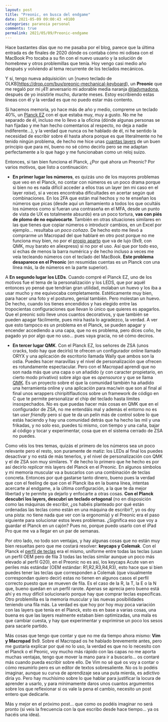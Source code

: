 ```yaml
---
layout: post
title: "Preonic, en busca del endgame"
date: 2021-05-09 09:00:43 +0100
categories: paranoia personal
comments: true
permalink: 2021/05/09/Preonic-endgame
---
```


Hace bastantes días que no me pasaba por el blog, parece que la última entrada es de finales de 2020 dónde os contaba cómo mi odisea con el MacBook Pro tocaba a su fin con el nuevo usuario y la solución de homebrew y otros problemillas que tenía. Hoy vengo casi medio año después y volviendo al tema recurrente de los teclados mecánicos.

Y sí, tengo nueva adquisición: un [nuevo teclado de OLKB]https://drop.com/buy/preonic-mechanical-keyboard), un **Preonic** que me regaló por mi ¡41! anversario mi adorable media naranja [@ladymadona](*https://childrenatyourfeet.com), después de yo insistirle mucho, durante meses. Estoy escribiendo estas líneas con él y la verdad es que no puedo estar más contento.

Si hacemos memoria, yo hace más de año y medio, compreme un teclado 40%, un [Planck EZ](http://www.resistancefutile.com/2019/10/12/Mi-nuevo-teclado) con el que estaba muy, muy a gusto. No me he separado de él, incluso me lo llevo a la oficina (dónde algunas personas se han fijadao y me han hecho comentarios al respecto, no deja a nadie indiferente...), y la verdad que nunca os he hablado de él, ni he sentido la necesidad de escribir sobre él hasta ahora porque es que literalmente no he tenido ningún problema, de hecho me hice unas [cuantas layers](https://configure.zsa.io/planck-ez/layouts/VqeXY/latest/0) de un buen principio que para mí, bueno no sé cómo decirlo pero se me adaptan perfectamente a lo que hago y me funcionaban como un reloj suizo.

Entonces, si tan bien funciona el Planck, ¿Por qué ahora un Preonic? Por varios motivos, que listo a continuación:

* **En primer lugar los números**, es quizás uno de los mayores problemas que veo en el Planck, no contar con números es un poco drama porque si bien no es nada difícil acceder a ellos tras un layer (en mi caso en el layer _raise_), sí a veces encontraba dificultades en acertar según qué combinaciones. En los 2FA que están mal hechos y no te enseñan los números que picas (desde aquí un llamamiento a todos los que ocultáis los números como si fueran una contraseña en el MFA, desde un punto de vista de UX es totalmente absurdo) era un poco tortura, **vas con piés de plomo de no equivocarte**. También en otras situaciones similares en las que tienes que copiar números o introducir cambios, en un Excel por ejemplo... resultaba *un poco coñazo*. De hecho esto me llevó a comprarme un Macropad del que hablaré en otro post porque no me funciona muy bien, no por el [propio aparto](https://es.aliexpress.com/item/4000510880374.html) que va de lujo (9x9, con QMK, muy barato en aliexpress) si no por el uso. Así que por todo eso, sí echas de menos la barra numérica y de hecho incluso a veces me veía tecleando números con el teclado del MacBook. **Este problema desaparece en el Preonic** (en resumidas cuentas es un Planck con una línea más, la de números en la parte superior).

A **En segundo lugar los LEDs**. Cuando compré el Planck EZ, uno de los motivos fue el tema de la personalización y los LEDS, que por aquél entonces yo pensé que tendrían gran utilidad, molaban un huevo y los iba a usar mucho y me equivocaba completamente. Estéticamente muy bien, para hacer una foto y el postureo, genial también. Pero molestan un huevo. De hecho, cuando los tienes encendidos y has elegido entre las tropocientas configuraciones que llevan lo único que quieres es apagarlos. Que el preonic solo lleve unos cuantos decorativos, y que también se pueden apagar fácilmente, pues mira hasta lo agradezco, la verdad. A ver que esto tampoco es un problema en el Planck, se pueden apagar y encender accediendo a una capa, que no es problema, pero dices coño, he pagado yo por algo que no uso... pues vaya gracia, no sé cómo deciros.

* **En tercer lugar QMK**. Con el Planck EZ, los señores de ZSA (unos cracks, todo hay que decirlo) te ofrecen un configurador online llamado ORYX y una aplicación de escritorio llamada Wally que ambos son la ostia. Puedes hacer maravillas y el nivel de personalización que ofrecen es rotundamente espectacular. Pero con el Macropad aprendí que no son nada más que una capa o un añadido (y con caracter propietario, en cierto modo privativo) sobre algo que es _opensource_ y que se llama [QMK](https://qmk.fm). Es un proyecto sobre el que la comunidad también ha añadido una herramienta online y una aplicación para mac/win que son al final al final unos wrappers chiripitiflauticos sobre un framework de código en C que te permite personalizar el chip del teclado hasta límites insospechados. No es que puedas hacer más cosas en QMK que en el configurador de ZSA, no me entendáis mal y además el entorno no es tan _user friendly_ pero sí que te da un pelín más de control sobre lo que estás haciendo y hay una comunidad detrás que ha hecho las mil y una frikadas, y no solo eso, puedes tú mismo, con tiempo y una caña, bajar al código y tocar y experimentar, cosa que en el sistema cerrado de ZSA no puedes.

Como véis los tres temas, quizás el primero de los números sea un poco relevante pero el resto, son puramente de matiz: los LEDs al final los puedes desactivar y no está de más tenerlos, y el nivel de personalización con QMK y el de ZSA son muy similares. Y de hecho lo primero que he hecho es por así decirlo _replicar_ mis layers del Planck en el Preonic. En algunos símbolos y mi memoria muscular va a buscarlos con una combinación de teclas concreta. Entonces por qué gastarse tanto dinero, bueno pues la verdad que con el feeling de que con el Planck iba en la buena línea, intentas acercarte al endgame, a la última configuración, a la que te da mejor libertad y te permite ya dejarlo y enfocarte a otras cosas. **Con el Planck descubrí los layers, descubrí un teclado ortogonal** (no en disposición como las máquinas de escribir, ¿os habéis planteado por qué están ordenadas las teclas como están en una máquina de escribir?, yo os doy una pista: no tiene nada que ver con la ergonomía) y el Preonic era el paso siguiente para solucionar estos leves problemas. ¿Significa eso que voy a guardar el Planck en un cajón? Pues no, porque puedo usarlo con el iPad Pro que me va a llegar en un par de semanas.

Por otro lado, no todo son ventajas, y hay algunas cosas que no están muy bien resueltas pero que me costará resolver: **keycaps y Colemak**. Con el Planck el [perfil de teclas](https://thekeeblog.com/overview-of-different-keycap-profiles/) era el mismo, uniforme entre todas las teclas (usan un perfil OEM pero de fila 3 todas las teclas similar aunque un poco más elevado al perfil G20), en el Preonic no es así, los keycaps Acute van en periles más estándar (OEM estándar: R1,R2,R3,R4,R3), esto hace que si bien puedes tener las teclas que corresponden a Colemak (que visualmente correspondan quiero decir) estas no tienen en algunos casos el perfil correcto puesto que se mueven de fila. Es el caso de la R, la T, la E o la N que, bueno quedan en un perfil rarote. Apenas se aprecia pero bueno está ahí y es muy difícil solucionarlo porque hay que comprar teclas específicas. Otro problemilla es la memoria muscular y las nuevas posibilidades teniendo una fila más. La verdad es que hoy por hoy muy poca variación con las layers que tenía en el Planck, esto es en base a varias cosas, una buena es que las layers realmente estaban bien optimizadas, una mala es que cambiar cuesta, y hay que experimentar y exprimirse un poco los sesos para sacarle partido.  

Más cosas que tengo que contar y que no me da tiempo ahora mismo: **Vim y Macropad** 9x9. Sobre el Macropad os he hablado brevemente antes, pero me gustaría explicar por qué no lo uso, la verdad es que no lo necesito con el Planck o el Peonic, voy mucho más rápido con las capas no me aporta muchas ventajas, tengo que mover la mano para ir a buscarlo... os contaré más cuando pueda escribir sobre ello. De Vim no sé qué os voy a contar o cómo resumirlo pero es un editor de textos sobresaliente. No os lo podéis imaginar, aunque su curva de aprendizaje sea una puta mierda, es adictivo diría yo. Pero hay muchísimo sobre lo que hablar para justificar la locura de aprender a usarlo, y para mínimamente daros unos cuantos argumentos sobre los que reflexionar si os vale la pena el cambio, necesito un post entero que dedicarle. 

Más y mejor en el próximo post... que como os podéis imaginar no será pronto (si veis la frecuencia con la que escribo desde hace tiempo... ya os hacéis una idea).





